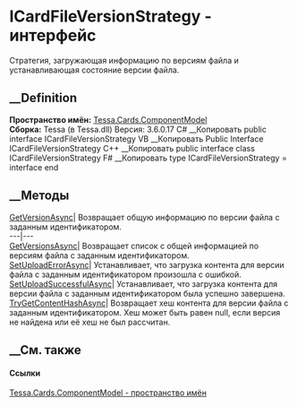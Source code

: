 # ICardFileVersionStrategy - интерфейс
Стратегия, загружающая информацию по версиям файла и устанавливающая состояние
версии файла.
## __Definition
 **Пространство имён:**
[Tessa.Cards.ComponentModel](N_Tessa_Cards_ComponentModel.htm)  
 **Сборка:** Tessa (в Tessa.dll) Версия: 3.6.0.17
C# __Копировать
     public interface ICardFileVersionStrategy
VB __Копировать
     Public Interface ICardFileVersionStrategy
C++ __Копировать
     public interface class ICardFileVersionStrategy
F# __Копировать
     type ICardFileVersionStrategy = interface end
##  __Методы
[GetVersionAsync](M_Tessa_Cards_ComponentModel_ICardFileVersionStrategy_GetVersionAsync.htm)|
Возвращает общую информацию по версии файла с заданным идентификатором.  
---|---  
[GetVersionsAsync](M_Tessa_Cards_ComponentModel_ICardFileVersionStrategy_GetVersionsAsync.htm)|
Возвращает список с общей информацией по версиям файла с заданным
идентификатором.  
[SetUploadErrorAsync](M_Tessa_Cards_ComponentModel_ICardFileVersionStrategy_SetUploadErrorAsync.htm)|
Устанавливает, что загрузка контента для версии файла с заданным
идентификатором произошла с ошибкой.  
[SetUploadSuccessfulAsync](M_Tessa_Cards_ComponentModel_ICardFileVersionStrategy_SetUploadSuccessfulAsync.htm)|
Устанавливает, что загрузка контента для версии файла с заданным
идентификатором была успешно завершена.  
[TryGetContentHashAsync](M_Tessa_Cards_ComponentModel_ICardFileVersionStrategy_TryGetContentHashAsync.htm)|
Возвращает хеш контента для версии файла с заданным идентификатором. Хеш может
быть равен null, если версия не найдена или её хеш не был рассчитан.  
## __См. также
#### Ссылки
[Tessa.Cards.ComponentModel - пространство
имён](N_Tessa_Cards_ComponentModel.htm)
